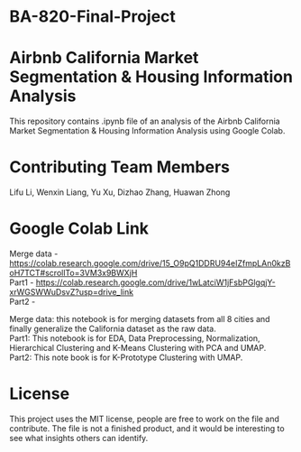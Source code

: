 # BA-820-Final-Project
# Airbnb California Market Segmentation & Housing Information Analysis
This repository contains .ipynb file of an analysis of the Airbnb California Market Segmentation & Housing Information Analysis using Google Colab.

# Contributing Team Members
Lifu Li, Wenxin Liang, Yu Xu, Dizhao Zhang, Huawan Zhong

# Google Colab Link
Merge data - https://colab.research.google.com/drive/15_O9pQ1DDRU94eIZfmpLAn0kzBoH7TCT#scrollTo=3VM3x9BWXjH  
Part1 - https://colab.research.google.com/drive/1wLatciW1jFsbPGlgqjY-xrWGSWWuDsvZ?usp=drive_link  
Part2 - 

Merge data: this notebook is for merging datasets from all 8 cities and finally generalize the California dataset as the raw data.  
Part1: This notebook is for EDA, Data Preprocessing, Normalization, Hierarchical Clustering and K-Means Clustering with PCA and UMAP.  
Part2: This note book is for K-Prototype Clustering with UMAP.  

# License
This project uses the MIT license, people are free to work on the file and contribute. The file is not a finished product, and it would be interesting to see what insights others can identify.
